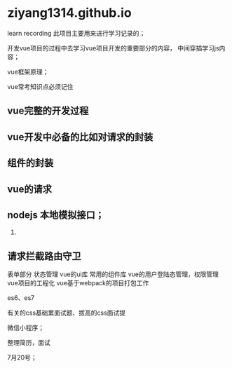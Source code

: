 # ziyang1314.github.io
learn recording
此项目主要用来进行学习记录的；

开发vue项目的过程中去学习vue项目开发的重要部分的内容，
中间穿插学习js内容；

vue框架原理；

vue常考知识点必须记住
## vue完整的开发过程
## vue开发中必备的比如对请求的封装
## 组件的封装
## vue的请求
## nodejs 本地模拟接口；
   1.
## 请求拦截路由守卫
表单部分
状态管理
vue的ui库
常用的组件库
vue的用户登陆态管理，权限管理
vue项目的工程化
vue基于webpack的项目打包工作

es6、es7

有关的css基础累面试题、拔高的css面试提

微信小程序；

整理简历，面试

7月20号；


